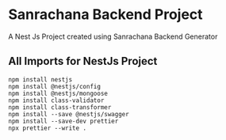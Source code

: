 # Sanrachana Backend Project
A Nest Js Project created using Sanrachana Backend Generator

## All Imports for NestJs Project
```
npm install nestjs
npm install @nestjs/config
npm install @nestjs/mongoose
npm install class-validator
npm install class-transformer
npm install --save @nestjs/swagger
npm install --save-dev prettier
npx prettier --write .

```
